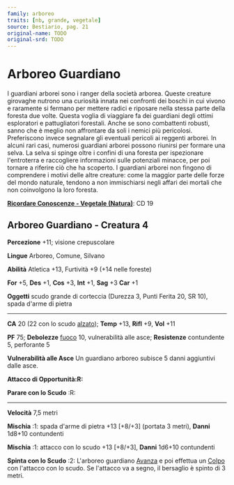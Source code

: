 ```yaml
---
family: arboreo
traits: [nb, grande, vegetale]
source: Bestiario, pag. 21
original-name: TODO
original-srd: TODO
---
```


# Arboreo Guardiano

I guardiani arborei sono i ranger della società arborea. Queste creature
girovaghe nutrono una curiosità innata nei confronti dei boschi in cui vivono e
raramente si fermano per mettere radici e riposare nella stessa parte della
foresta due volte. Questa voglia di viaggiare fa dei guardiani degli ottimi
esploratori e pattugliatori forestali. Anche se sono combattenti robusti, sanno
che è meglio non affrontare da soli i nemici più pericolosi. Preferiscono invece
segnalare gli eventuali pericoli ai reggenti arborei. In alcuni rari casi,
numerosi guardiani arborei possono riunirsi per formare una selva. La selva si
spinge oltre i confini di una foresta per ispezionare l'entroterra e raccogliere
informazioni sulle potenziali minacce, per poi tornare a riferire ciò che ha
scoperto. I guardiani arborei non fingono di comprendere i motivi delle altre
creature: come la maggior parte delle forze del mondo naturale, tendono a non
immischiarsi negli affari dei mortali che non coinvolgono la loro foresta.

**[Ricordare Conoscenze - Vegetale (Natura)](/azioni/abilita/ricordare-conoscenze)**:
CD 19

## Arboreo Guardiano - Creatura 4

**Percezione** +11; visione crepuscolare

**Lingue** Arboreo, Comune, Silvano

**Abilità** Atletica +13, Furtività +9 (+14 nelle foreste)

**For** +5, **Des** +1, **Cos** +3, **Int** +1, **Sag** +3 **Car** +1

**Oggetti** scudo grande di corteccia (Durezza 3, Punti Ferita 20, SR 10), spada
d'arme di pietra

---

**CA** 20 (22 con lo scudo [alzato](/azioni/base/alzare-lo-scudo)); **Temp**
+13, **Rifl** +9, **Vol** +11

**PF** 75; **Debolezze** [fuoco](/tratti/fuoco) 10, vulnerabilità alle asce;
**Resistenze** contundente 5, perforante 5

**Vulnerabilità alle Asce** Un guardiano arboreo subisce 5 danni aggiuntivi
dalle asce.

**Attacco di Opportunità:R:**

**Parare con lo Scudo** :R:

---

**Velocità** 7,5 metri

**Mischia** :1: spada d'arme di pietra +13 \[+8/+3] (portata 3 metri), **Danni**
1d8+10 contundenti

**Mischia** :1: attacco con lo scudo +13 \[+8/+3], **Danni** 1d6+10 contundenti

**Spinta con lo Scudo** :2: L'arboreo guardiano [Avanza](/azioni/base/avanzare)
e poi effettua un [Colpo](/azioni/base/colpire) con l'attacco con lo scudo. Se
l'attacco va a segno, il bersaglio è spinto di 3 metri.
